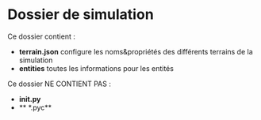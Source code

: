 # Dossier de simulation

Ce dossier contient :

- **terrain.json** configure les noms&propriétés des différents terrains de la simulation
- **entities** toutes les informations pour les entités

Ce dossier NE CONTIENT PAS :

- **__init__.py**
- ** \*.pyc**
